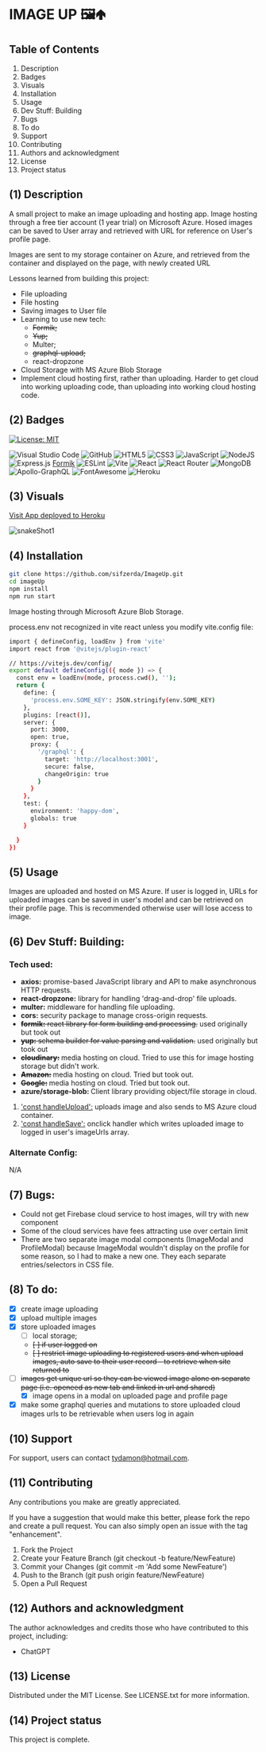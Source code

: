 # IMAGE UP 🖼️🢁

## Table of Contents

1. Description
2. Badges
3. Visuals
4. Installation
5. Usage
6. Dev Stuff: Building
7. Bugs 
8. To do
9.  Support
10. Contributing 
11. Authors and acknowledgment
12. License
13. Project status

## (1) Description

A small project to make an image uploading and hosting app. Image hosting through a free tier account (1 year trial) on Microsoft Azure. Hosed images can be saved to User array and retrieved with URL for reference on User's profile page.

Images are sent to my storage container on Azure, and retrieved from the container and displayed on the page, with newly created URL

Lessons learned from building this project:

- File uploading
- File hosting
- Saving images to User file
- Learning to use new tech:
  - ~~Formik;~~
  - ~~Yup;~~
  - Multer;
  - ~~graphql-upload;~~
  - react-dropzone
- Cloud Storage with MS Azure Blob Storage
- Implement cloud hosting first, rather than uploading. Harder to get cloud into working uploading code, than uploading into working cloud hosting code. 

## (2) Badges

[![License: MIT](https://img.shields.io/badge/License-MIT-yellow.svg)](https://opensource.org/licenses/MIT) 

![Visual Studio Code](https://img.shields.io/badge/Visual%20Studio%20Code-0078d7.svg?style=for-the-badge&logo=visual-studio-code&logoColor=white) 
![GitHub](https://img.shields.io/badge/github-%23121011.svg?style=for-the-badge&logo=github&logoColor=white) 
![HTML5](https://img.shields.io/badge/html5-%23E34F26.svg?style=for-the-badge&logo=html5&logoColor=white)
![CSS3](https://img.shields.io/badge/css3-%231572B6.svg?style=for-the-badge&logo=css3&logoColor=white)
![JavaScript](https://img.shields.io/badge/javascript-%23323330.svg?style=for-the-badge&logo=javascript&logoColor=%23F7DF1E) 
![NodeJS](https://img.shields.io/badge/node.js-6DA55F?style=for-the-badge&logo=node.js&logoColor=white)
![Express.js](https://img.shields.io/badge/express.js-%23404d59.svg?style=for-the-badge&logo=express&logoColor=%2361DAFB) 
[Formik](https://img.shields.io/badge/Formik-2563EB.svg?style=for-the-badge&logo=Formik&logoColor=white)
![ESLint](https://img.shields.io/badge/ESLint-4B3263?style=for-the-badge&logo=eslint&logoColor=white)
![Vite](https://img.shields.io/badge/vite-%23646CFF.svg?style=for-the-badge&logo=vite&logoColor=white) 
![React](https://img.shields.io/badge/react-%2320232a.svg?style=for-the-badge&logo=react&logoColor=%2361DAFB)
![React Router](https://img.shields.io/badge/React_Router-CA4245?style=for-the-badge&logo=react-router&logoColor=white) 
![MongoDB](https://img.shields.io/badge/MongoDB-%234ea94b.svg?style=for-the-badge&logo=mongodb&logoColor=white)
![Apollo-GraphQL](https://img.shields.io/badge/-ApolloGraphQL-311C87?style=for-the-badge&logo=apollo-graphql)
![FontAwesome](https://img.shields.io/badge/Font%20Awesome-538DD7.svg?style=for-the-badge&logo=Font-Awesome&logoColor=white) 
![Heroku](https://img.shields.io/badge/heroku-%23430098.svg?style=for-the-badge&logo=heroku&logoColor=white)

## (3) Visuals

[Visit App deployed to Heroku](https://snake-10-afd58bdf61b8.herokuapp.com/)

![snakeShot1](https://github.com/user-attachments/assets/f0c48cd9-b96a-4cf2-91d9-5d531c1137a3)

## (4) Installation

```bash
git clone https://github.com/sifzerda/ImageUp.git
cd imageUp
npm install
npm run start
```

Image hosting through Microsoft Azure Blob Storage.

process.env not recognized in vite react unless you modify vite.config file:

```bash
import { defineConfig, loadEnv } from 'vite'
import react from '@vitejs/plugin-react'

// https://vitejs.dev/config/
export default defineConfig(({ mode }) => {
  const env = loadEnv(mode, process.cwd(), '');
  return {
    define: {
      'process.env.SOME_KEY': JSON.stringify(env.SOME_KEY)
    },
    plugins: [react()],
    server: {
      port: 3000,
      open: true,
      proxy: {
        '/graphql': {
          target: 'http://localhost:3001',
          secure: false,
          changeOrigin: true
        }
      }
    }, 
    test: {
      environment: 'happy-dom',
      globals: true
    }

  }
})
```

## (5) Usage

Images are uploaded and hosted on MS Azure. If user is logged in, URLs for uploaded images can be saved in user's model and can be retrieved on their profile page. This is recommended otherwise user will lose access to image.

## (6) Dev Stuff: Building:

### Tech used:
- <strong>axios:</strong> promise-based JavaScript library and API to make asynchronous HTTP requests. 
- <strong>react-dropzone:</strong> library for handling 'drag-and-drop' file uploads.
- <strong>multer:</strong> middleware for handling file uploading.
- <strong>cors:</strong> security package to manage cross-origin requests.
- ~~<strong>formik:</strong> react library for form building and processing.~~ used originally but took out
- ~~<strong>yup:</strong> schema builder for value parsing and validation.~~ used originally but took out
- <strong>~~cloudinary:~~ </strong>media hosting on cloud. Tried to use this for image hosting storage but didn't work. 
- <strong>~~Amazon:~~ </strong>media hosting on cloud. Tried but took out.
- <strong>~~Google:~~ </strong>media hosting on cloud. Tried but took out.
- <strong>azure/storage-blob: </strong> Client library providing object/file storage in cloud.

1. <u>'const handleUpload':</u> uploads image and also sends to MS Azure cloud container.
2. <u>'const handleSave':</u> onclick handler which writes uploaded image to logged in user's imageUrls array.

### Alternate Config:

N/A

## (7) Bugs: 

- Could not get Firebase cloud service to host images, will try with new component
- Some of the cloud services have fees attracting use over certain limit
- There are two separate image modal components (ImageModal and ProfileModal) because ImageModal wouldn't display on the profile for some reason, so I had to make a new one. They each separate entries/selectors in CSS file.

## (8) To do: 

- [x] create image uploading
- [x] upload multiple images
- [x] store uploaded images
  - [ ] local storage;
  - ~~[ ] if user logged on~~
  - ~~[ ] restrict image uploading to registered users and when upload images, auto save to their user record - to retrieve when site returned to~~
- [ ] ~~images get unique url so they can be viewed image alone on separate page (i.e. openeed as new tab and linked in url and shared)~~
  - [x] image opens in a modal on uploaded page and profile page 
- [x] make some graphql queries and mutations to store uploaded cloud images urls to be retrievable when users log in again

## (10) Support

For support, users can contact tydamon@hotmail.com.

## (11) Contributing

Any contributions you make are greatly appreciated.

If you have a suggestion that would make this better, please fork the repo and create a pull request. You can also simply open an issue with the tag "enhancement". 
1. Fork the Project
2. Create your Feature Branch (git checkout -b feature/NewFeature)
3. Commit your Changes (git commit -m 'Add some NewFeature')
4. Push to the Branch (git push origin feature/NewFeature)
5. Open a Pull Request

## (12) Authors and acknowledgment

The author acknowledges and credits those who have contributed to this project, including:

- ChatGPT

## (13) License

Distributed under the MIT License. See LICENSE.txt for more information.

## (14) Project status

This project is complete.


 
 